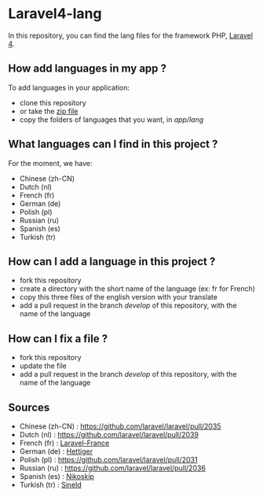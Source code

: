 Laravel4-lang
=============

In this repository, you can find the lang files for the framework PHP, [Laravel 4](http://www.laravel.com).


How add languages in my app ?
---

To add languages in your application:

* clone this repository
* or take the [zip file](https://github.com/caouecs/Laravel4-lang/archive/master.zip)
* copy the folders of languages that you want, in *app/lang*



What languages can I find in this project ?
---

For the moment, we have:

* Chinese (zh-CN)
* Dutch (nl)
* French (fr)
* German (de)
* Polish (pl)
* Russian (ru)
* Spanish (es)
* Turkish (tr)


How can I add a language in this project ?
---

* fork this repository
* create a directory with the short name of the language (ex: fr for French)
* copy this three files of the english version with your translate
* add a pull request in the branch *develop* of this repository, with the name of the language


How can I fix a file ?
---

* fork this repository
* update the file
* add a pull request in the branch *develop* of this repository, with the name of the language


Sources
-------

* Chinese (zh-CN) : https://github.com/laravel/laravel/pull/2035
* Dutch (nl) : https://github.com/laravel/laravel/pull/2039
* French (fr) : [Laravel-France](https://github.com/laravel-france/laravel-lang-fr)
* German (de) : [Hettiger](https://github.com/hettiger)
* Polish (pl) : https://github.com/laravel/laravel/pull/2031
* Russian (ru) : https://github.com/laravel/laravel/pull/2036
* Spanish (es) : [Nikoskip](https://github.com/nikoskip)
* Turkish (tr) : [Sineld](https://github.com/sineld)

